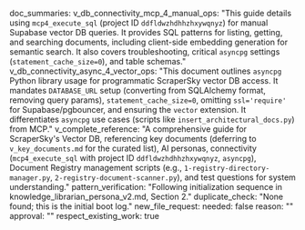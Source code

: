 doc_summaries:
  v_db_connectivity_mcp_4_manual_ops: "This guide details using `mcp4_execute_sql` (project ID `ddfldwzhdhhzhxywqnyz`) for manual Supabase vector DB queries. It provides SQL patterns for listing, getting, and searching documents, including client-side embedding generation for semantic search. It also covers troubleshooting, critical `asyncpg` settings (`statement_cache_size=0`), and table schemas."
  v_db_connectivity_async_4_vector_ops: "This document outlines `asyncpg` Python library usage for programmatic ScraperSky vector DB access. It mandates `DATABASE_URL` setup (converting from SQLAlchemy format, removing query params), `statement_cache_size=0`, omitting `ssl='require'` for Supabase/pgbouncer, and ensuring the `vector` extension. It differentiates `asyncpg` use cases (scripts like `insert_architectural_docs.py`) from MCP."
  v_complete_reference: "A comprehensive guide for ScraperSky's Vector DB, referencing key documents (deferring to `v_key_documents.md` for the curated list), AI personas, connectivity (`mcp4_execute_sql` with project ID `ddfldwzhdhhzhxywqnyz`, `asyncpg`), Document Registry management scripts (e.g., `1-registry-directory-manager.py`, `2-registry-document-scanner.py`), and test questions for system understanding."
pattern_verification: "Following initialization sequence in knowledge_librarian_persona_v2.md, Section 2."
duplicate_check: "None found; this is the initial boot log."
new_file_request:
  needed: false
  reason: ""
  approval: ""
respect_existing_work: true
